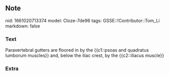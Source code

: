 ## Note
nid: 1661020713374
model: Cloze-7de96
tags: GSSE::!Contributor::Tom_Li
markdown: false

### Text
<div>
  Paravertebral gutters are floored in by the {{c1::psoas and
  quadratus lumborum muscles}} and, below the iliac crest, by the
  {{c2::iliacus muscle}}
</div>

### Extra

